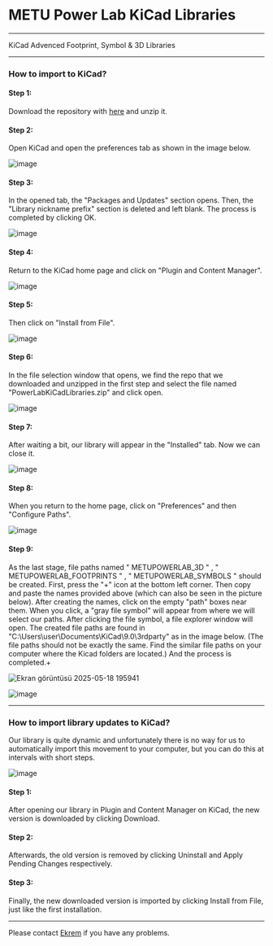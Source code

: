 # METU Power Lab KiCad Libraries

---
KiCad Advenced Footprint, Symbol & 3D Libraries

---
### How to import to KiCad?

#### Step 1:

Download the repository with [here](https://github.com/odtu/PowerLabKiCadLibraries/archive/refs/heads/main.zip) and unzip it.

#### Step 2:

Open KiCad and open the preferences tab as shown in the image below.

![image](/assets/step2.png)

#### Step 3:

In the opened tab, the "Packages and Updates" section opens. Then, the "Library nickname prefix" section is deleted and left blank. The process is completed by clicking OK.

![image](/assets/step3.png)

#### Step 4:

Return to the KiCad home page and click on "Plugin and Content Manager".

![image](/assets/step4.png)

#### Step 5:

Then click on "Install from File".

![image](/assets/step5.png)

#### Step 6:

In the file selection window that opens, we find the repo that we downloaded and unzipped in the first step and select the file named "PowerLabKiCadLibraries.zip" and click open.

![image](/assets/step6.png)

#### Step 7:

After waiting a bit, our library will appear in the "Installed" tab. Now we can close it.

![image](/assets/step7.png)

#### Step 8:

When you return to the home page, click on "Preferences" and then "Configure Paths".

![image](/assets/step8.png)

#### Step 9:

As the last stage, file paths named " METUPOWERLAB_3D " ,  " METUPOWERLAB_FOOTPRINTS " ,  " METUPOWERLAB_SYMBOLS " should be created. First, press the "+" icon at the bottom left corner. Then copy and paste the names provided above (which can also be seen in the picture below). After creating the names, click on the empty "path" boxes near them. When you click, a "gray file symbol" will appear from where we will select our paths. After clicking the file symbol, a file explorer window will open. The created file paths are found in "C:\Users\user\Documents\KiCad\9.0\3rdparty" as in the image below. (The file paths should not be exactly the same. Find the similar file paths on your computer where the Kicad folders are located.) And the process is completed.+

![Ekran görüntüsü 2025-05-18 195941](https://github.com/user-attachments/assets/d992c191-a354-4046-9254-68afb7f58b72)

![image](/assets/step9.png)

---

### How to import library updates to KiCad?

Our library is quite dynamic and unfortunately there is no way for us to automatically import this movement to your computer, but you can do this at intervals with short steps.

![image](/assets/update.png)

#### Step 1:

After opening our library in Plugin and Content Manager on KiCad, the new version is downloaded by clicking Download.

#### Step 2:

Afterwards, the old version is removed by clicking Uninstall and Apply Pending Changes respectively.

#### Step 3:

Finally, the new downloaded version is imported by clicking Install from File, just like the first installation.

---

Please contact [Ekrem](https://github.com/ekremturanfirat) if you have any problems.
